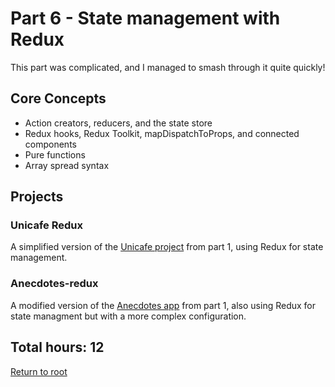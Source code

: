 # Part 6 - State management with Redux

This part was complicated, and I managed to smash through it quite quickly!

## Core Concepts

- Action creators, reducers, and the state store
- Redux hooks, Redux Toolkit, mapDispatchToProps, and connected components
- Pure functions
- Array spread syntax

## Projects

### Unicafe Redux

A simplified version of the [Unicafe project](https://github.com/jcmsmith/Full-Stack-open/tree/main/part1/unicafe) from part 1, using Redux for state management.

### Anecdotes-redux

A modified version of the [Anecdotes app](https://github.com/jcmsmith/Full-Stack-open/tree/main/part1/anecdotes) from part 1, also using Redux for state managment but with a more complex configuration.

## Total hours: 12

[Return to root](https://github.com/jcmsmith/Full-Stack-open)
